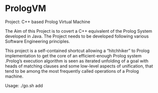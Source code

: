 # PrologVM

Project: C++ based Prolog Virtual Machine

The Aim of this Project is to covert a C++ equivalent of the Prolog System developed in Java. The Project needs to be developed following various Software Engineering principles.

This project is a self-contained shortcut allowing a “hitchhiker” to Prolog implementation to get the core of an efficient-enough Prolog system .Prolog’s execution algorithm is seen as iterated unfolding of a goal with heads of matching clauses and some low-level aspects of unification, that tend to be among the most frequently called operations of a Prolog machine.

Usage:
./go.sh add






